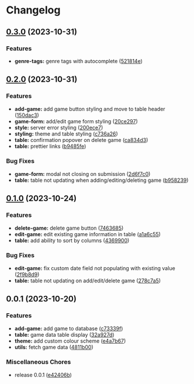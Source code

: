 # Changelog

## [0.3.0](https://github.com/Chattox/hypedb-frontend/compare/v0.2.0...v0.3.0) (2023-10-31)


### Features

* **genre-tags:** genre tags with autocomplete ([521814e](https://github.com/Chattox/hypedb-frontend/commit/521814e7c0dc93e3ff18743dc866f9945c948166))

## [0.2.0](https://github.com/Chattox/hypedb-frontend/compare/v0.1.0...v0.2.0) (2023-10-31)


### Features

* **add-game:** add game button styling and move to table header ([150dac3](https://github.com/Chattox/hypedb-frontend/commit/150dac3300815697cc8682333453d60f27550bc0))
* **game-form:** add/edit game form styling ([20ce297](https://github.com/Chattox/hypedb-frontend/commit/20ce297ac76dc3d8e46dcd1b4cfe6a40ebb2df3f))
* **style:** server error styling ([200ece7](https://github.com/Chattox/hypedb-frontend/commit/200ece76e2f269599150e8636c982e4473d047bb))
* **styling:** theme and table styling ([c736a26](https://github.com/Chattox/hypedb-frontend/commit/c736a2629943b43602310088f7cefe477a47505c))
* **table:** confirmation popover on delete game ([ca834d3](https://github.com/Chattox/hypedb-frontend/commit/ca834d371afc11e92408ea55d89d0a08621815ad))
* **table:** prettier links ([b9485fe](https://github.com/Chattox/hypedb-frontend/commit/b9485fe436877f55f64c85b2c8a52fa66e2701d5))


### Bug Fixes

* **game-form:** modal not closing on submission ([2d6f7c0](https://github.com/Chattox/hypedb-frontend/commit/2d6f7c07d271bb8a4f71a769a881a445ae8a5870))
* **table:** table not updating when adding/editing/deleting game ([b958239](https://github.com/Chattox/hypedb-frontend/commit/b95823961e44647922b638b25e9490ffddc3676d))

## [0.1.0](https://github.com/Chattox/hypedb-frontend/compare/v0.0.1...v0.1.0) (2023-10-24)


### Features

* **delete-game:** delete game button ([7463685](https://github.com/Chattox/hypedb-frontend/commit/74636858d32bcee5ba0a21758dfa8570eb55dc11))
* **edit-game:** edit existing game information in table ([a1a6c55](https://github.com/Chattox/hypedb-frontend/commit/a1a6c55b8d1a65589f1747b16fb755cefc5b0f86))
* **table:** add ability to sort by columns ([4369900](https://github.com/Chattox/hypedb-frontend/commit/4369900856de11a12d9375416fb2cf30a09fc043))


### Bug Fixes

* **edit-game:** fix custom date field not populating with existing value ([2f9b8d9](https://github.com/Chattox/hypedb-frontend/commit/2f9b8d9f3fccb019157d968a510a5c626078b5a4))
* **table:** table not updating on add/edit/delete game ([278c7a5](https://github.com/Chattox/hypedb-frontend/commit/278c7a521f5aad991986293b11854d8abae33307))

## 0.0.1 (2023-10-20)


### Features

* **add-game:** add game to database ([c73339f](https://github.com/Chattox/hypedb-frontend/commit/c73339fea5ff2350993fc1d672b2a0bca7c6fe36))
* **table:** game data table display ([32a927d](https://github.com/Chattox/hypedb-frontend/commit/32a927d8f91473543facac94303c7fa0253ea773))
* **theme:** add custom colour scheme ([e4a7b67](https://github.com/Chattox/hypedb-frontend/commit/e4a7b67bce75f365d419476e2f273b6b64039628))
* **utils:** fetch game data ([4811b00](https://github.com/Chattox/hypedb-frontend/commit/4811b0056593786e55ce7853dc9d283439cf6f7d))


### Miscellaneous Chores

* release 0.0.1 ([e42406b](https://github.com/Chattox/hypedb-frontend/commit/e42406b8c159b429d84326ac6d70956802a211d8))
